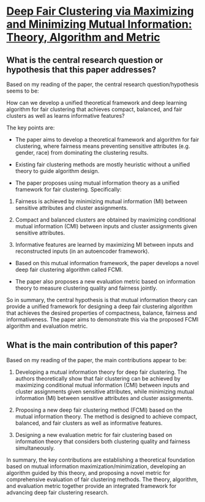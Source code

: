# [Deep Fair Clustering via Maximizing and Minimizing Mutual Information:   Theory, Algorithm and Metric](https://arxiv.org/abs/2209.12396)

## What is the central research question or hypothesis that this paper addresses?

 Based on my reading of the paper, the central research question/hypothesis seems to be: 

How can we develop a unified theoretical framework and deep learning algorithm for fair clustering that achieves compact, balanced, and fair clusters as well as learns informative features?

The key points are:

- The paper aims to develop a theoretical framework and algorithm for fair clustering, where fairness means preventing sensitive attributes (e.g. gender, race) from dominating the clustering results. 

- Existing fair clustering methods are mostly heuristic without a unified theory to guide algorithm design. 

- The paper proposes using mutual information theory as a unified framework for fair clustering. Specifically:

1) Fairness is achieved by minimizing mutual information (MI) between sensitive attributes and cluster assignments. 

2) Compact and balanced clusters are obtained by maximizing conditional mutual information (CMI) between inputs and cluster assignments given sensitive attributes.

3) Informative features are learned by maximizing MI between inputs and reconstructed inputs (in an autoencoder framework).

- Based on this mutual information framework, the paper develops a novel deep fair clustering algorithm called FCMI.

- The paper also proposes a new evaluation metric based on information theory to measure clustering quality and fairness jointly.

So in summary, the central hypothesis is that mutual information theory can provide a unified framework for designing a deep fair clustering algorithm that achieves the desired properties of compactness, balance, fairness and informativeness. The paper aims to demonstrate this via the proposed FCMI algorithm and evaluation metric.


## What is the main contribution of this paper?

 Based on my reading of the paper, the main contributions appear to be:

1. Developing a mutual information theory for deep fair clustering. The authors theoretically show that fair clustering can be achieved by maximizing conditional mutual information (CMI) between inputs and cluster assignments given sensitive attributes, while minimizing mutual information (MI) between sensitive attributes and cluster assignments. 

2. Proposing a new deep fair clustering method (FCMI) based on the mutual information theory. The method is designed to achieve compact, balanced, and fair clusters as well as informative features.

3. Designing a new evaluation metric for fair clustering based on information theory that considers both clustering quality and fairness simultaneously. 

In summary, the key contributions are establishing a theoretical foundation based on mutual information maximization/minimization, developing an algorithm guided by this theory, and proposing a novel metric for comprehensive evaluation of fair clustering methods. The theory, algorithm, and evaluation metric together provide an integrated framework for advancing deep fair clustering research.
